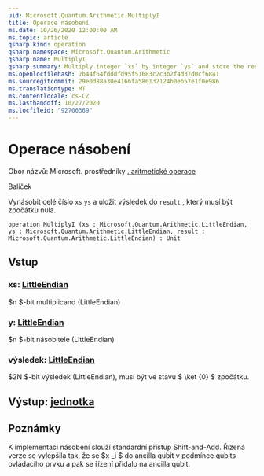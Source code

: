 ```yaml
---
uid: Microsoft.Quantum.Arithmetic.MultiplyI
title: Operace násobení
ms.date: 10/26/2020 12:00:00 AM
ms.topic: article
qsharp.kind: operation
qsharp.namespace: Microsoft.Quantum.Arithmetic
qsharp.name: MultiplyI
qsharp.summary: Multiply integer `xs` by integer `ys` and store the result in `result`, which must be zero initially.
ms.openlocfilehash: 7b44f64fdddfd95f51683c2c3b2f4d37d0cf6841
ms.sourcegitcommit: 29e0d88a30e4166fa580132124b0eb57e1f0e986
ms.translationtype: MT
ms.contentlocale: cs-CZ
ms.lasthandoff: 10/27/2020
ms.locfileid: "92706369"
---
```

# <a name="multiplyi-operation"></a>Operace násobení

Obor názvů: Microsoft. prostředníky [. aritmetické operace](xref:Microsoft.Quantum.Arithmetic)

Balíček [](https://nuget.org/packages/)


Vynásobit celé číslo `xs` `ys` a uložit výsledek do `result` , který musí být zpočátku nula.

```qsharp
operation MultiplyI (xs : Microsoft.Quantum.Arithmetic.LittleEndian, ys : Microsoft.Quantum.Arithmetic.LittleEndian, result : Microsoft.Quantum.Arithmetic.LittleEndian) : Unit
```


## <a name="input"></a>Vstup

### <a name="xs--littleendian"></a>xs: [LittleEndian](xref:Microsoft.Quantum.Arithmetic.LittleEndian)

$n $-bit multiplicand (LittleEndian)


### <a name="ys--littleendian"></a>y: [LittleEndian](xref:Microsoft.Quantum.Arithmetic.LittleEndian)

$n $-bit násobitele (LittleEndian)


### <a name="result--littleendian"></a>výsledek: [LittleEndian](xref:Microsoft.Quantum.Arithmetic.LittleEndian)

$2N $-bit výsledek (LittleEndian), musí být ve stavu $ \ket {0} $ zpočátku.



## <a name="output--unit"></a>Výstup: [jednotka](xref:microsoft.quantum.lang-ref.unit)



## <a name="remarks"></a>Poznámky

K implementaci násobení slouží standardní přístup Shift-and-Add.
Řízená verze se vylepšila tak, že se $x _i $ do ancilla qubit v podmínce qubits ovládacího prvku a pak se řízení přidalo na ancilla qubit.